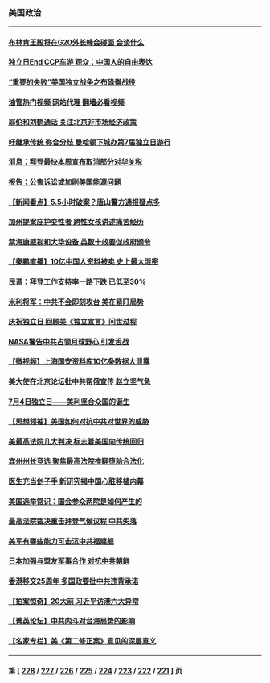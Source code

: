 ### 美国政治
---
#### [布林肯王毅将在G20外长峰会碰面 会谈什么](../../pages/ncid1078159/n13774153.md?07060045) 
#### [独立日End CCP车游 观众：中国人的自由表达](../../pages/ncid1078159/n13773889.md?07060045) 
#### [“重要的失败”美国独立战争之布碌崙战役](../../pages/ncid1078159/n13773793.md?07060045) 
#### [油管热门视频 网站代理 翻墙必看视频](http://209.222.30.114:81/youtube.html?07060045)
#### [耶伦和刘鹤通话 关注北京非市场经济政策](../../pages/ncid1078159/n13773808.md?07060045) 
#### [吁继承传统 弥合分歧 曼哈顿下城办第7届独立日游行](../../pages/ncid1078159/n13773784.md?07060045) 
#### [消息：拜登最快本周宣布取消部分对华关税](../../pages/ncid1078159/n13773604.md?07060045) 
#### [报告：公害诉讼或加剧美国能源问题](../../pages/ncid1078159/n13773723.md?07060045) 
#### [【新闻看点】5.5小时破案？唐山警方通报疑点多](../../pages/ncid1078159/n13773559.md?07060045) 
#### [加州提案庇护变性者 跨性女孩讲述痛苦经历](../../pages/ncid1078159/n13773685.md?07060045) 
#### [禁海康威视和大华设备 英数十政要促政府颁令](../../pages/ncid1078159/n13773576.md?07060045) 
#### [【秦鹏直播】10亿中国人资料被卖 史上最大泄密](../../pages/ncid1078159/n13773552.md?07060045) 
#### [民调：拜登工作支持率一路下跌 已低至30%](../../pages/ncid1078159/n13773425.md?07060045) 
#### [米利将军：中共不会即刻攻台 美在紧盯局势](../../pages/ncid1078159/n13773470.md?07060045) 
#### [庆祝独立日 回顾美《独立宣言》问世过程](../../pages/ncid1078159/n13772894.md?07060045) 
#### [NASA警告中共占领月球野心 引发舌战](../../pages/ncid1078159/n13773445.md?07060045) 
#### [【微视频】上海国安资料库10亿条数据大泄露](../../pages/ncid1078159/n13772852.md?07060045) 
#### [美大使在北京论坛批中共帮俄宣传 赵立坚气急](../../pages/ncid1078159/n13773309.md?07060045) 
#### [7月4日独立日——美利坚合众国的诞生](../../pages/ncid1078159/n13772785.md?07060045) 
#### [【思想领袖】美国如何对抗中共对世界的威胁](../../pages/ncid1078159/n13751729.md?07060045) 
#### [美最高法院几大判决 标志着美国向传统回归](../../pages/ncid1078159/n13770968.md?07060045) 
#### [宾州州长竞选 聚焦最高法院推翻堕胎合法化](../../pages/ncid1078159/n13772716.md?07060045) 
#### [医生充当刽子手 新研究揭中国心脏移植内幕](../../pages/ncid1078159/n13772291.md?07060045) 
#### [美国选举常识：国会参众两院是如何产生的](../../pages/ncid1078159/n13771568.md?07060045) 
#### [最高法院裁决重击拜登气候议程 中共失落](../../pages/ncid1078159/n13772409.md?07060045) 
#### [美军有哪些能力可击沉中共福建舰](../../pages/ncid1078159/n13768157.md?07060045) 
#### [日本加强与盟友军事合作 对抗中共朝鲜](../../pages/ncid1078159/n13772459.md?07060045) 
#### [香港移交25周年 多国政要批中共违背承诺](../../pages/ncid1078159/n13772424.md?07060045) 
#### [【拍案惊奇】20大前 习近平访港六大异常](../../pages/ncid1078159/n13772346.md?07060045) 
#### [【菁英论坛】中共内斗对台海局势的影响](../../pages/ncid1078159/n13772350.md?07060045) 
#### [【名家专栏】美《第二修正案》意见的深层意义](../../pages/ncid1078159/n13772162.md?07060045) 

---
#### 第 [ [228](./228.md?07060045) / [227](./227.md?07060045) / [226](./226.md?07060045) / [225](./225.md?07060045) / [224](./224.md?07060045) / [223](./223.md?07060045) / [222](./222.md?07060045) / [221](./221.md?07060045) ] 页
